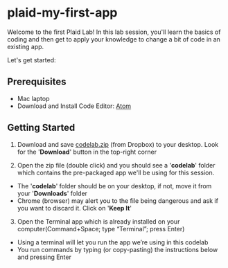 # plaid-my-first-app

Welcome to the first Plaid Lab!
In this lab session, you'll learn the basics of coding and then get to apply your knowledge to change a bit of code in an existing app.

Let's get started:



## Prerequisites
- Mac laptop
- Download and Install Code Editor: [Atom](https://atom.io/)

## Getting Started
1. Download and save [codelab.zip](https://www.dropbox.com/s/pvc074u9g1ybcxk/codelab2.zip?dl=0) (from Dropbox) to your desktop. 
Look for the '**Download**' button in the top-right corner

2. Open the zip file (double click) and you should see a '**codelab**' folder which contains the pre-packaged app we'll be using for this session.
  * The '**codelab**' folder should be on your desktop, if not, move it from your '**Downloads**' folder
  * Chrome (browser) may alert you to the file being dangerous and ask if you want to discard it. Click on '**Keep It**'

3. Open the Terminal app which is already installed on your computer(Command+Space; type “Terminal”; press Enter)
 * Using a terminal will let you run the app we’re using in this codelab
 * You run commands by typing (or copy-pasting) the instructions below and pressing Enter

